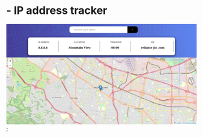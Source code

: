 # - IP address tracker

![Design preview for the IP address tracker coding challenge](./IPtracker.png);

